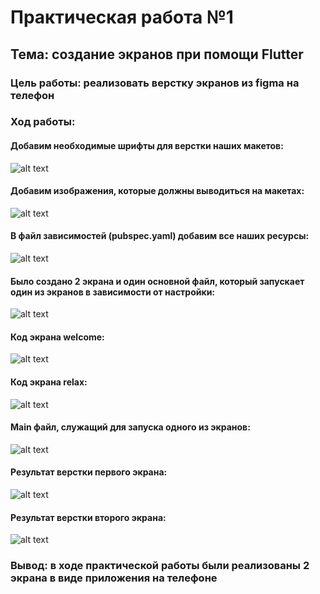 # Практическая работа №1

## Тема: создание экранов при помощи Flutter

### Цель работы: реализовать верстку экранов из figma на телефон

### Ход работы:

#### Добавим необходимые шрифты для верстки наших макетов:

![alt text]()

#### Добавим изображения, которые должны выводиться на макетах:

![alt text]()

#### В файл зависимостей (pubspec.yaml) добавим все наших ресурсы:

![alt text]()

#### Было создано 2 экрана и один основной файл, который запускает один из экранов в зависимости от настройки:

![alt text]()

#### Код экрана welcome:

![alt text]()

#### Код экрана relax:

![alt text]()

#### Main файл, служащий для запуска одного из экранов:

![alt text]()

#### Результат верстки первого экрана:

![alt text]()

#### Результат верстки второго экрана:

![alt text]()

### Вывод: в ходе практической работы были реализованы 2 экрана в виде приложения на телефоне
